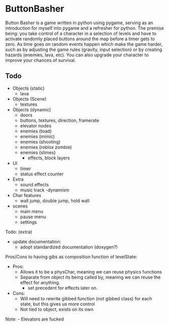 # ButtonBasher
Button Basher is a game written in python using pygame, serving as an introduction for
myself into pygame and a refresher for python. The premise being: you take control of
a character in a selection of levels and have to activate randomly placed buttons around 
the map before a timer gets to zero. As time goes on random events happen which make the 
game harder, such as by adjusting the game rules (gravity, input selection) or by creating
hazards (enemies, lava, etc). You can also upgrade your character to improve your chances
of survival.

## Todo
- Objects (static)
    - lava
- Objects (Scene)
    - textures 
- Objects (dynamic)
    - doors
    - buttons, textures, direction, framerate
    - elevator nodes
    - enemies (toad)
    - enemies (mimic)
    - enemies (shooting)
    - enemies (roblox zombie)
    - enemies (slimes)
        - effects, block layers
- UI
    - timer
    - status effect counter
- Extra
    - sound effects
    - music track
        -dynamism
- Char features
    - wall jump, double jump, hold wall
- scenes
    - main menu
    - pause menu
    - settings

Todo: (extra)
- update documentation:
    - adopt standardized documentation (doxygen?)


Pros/Cons to having gibs as composition function of levelState:
- Pros:
    - Allows it to be a physChar, meaning we can reuse physics functions
    - Separate from object its being called by, meaning we can reuse the effect for anything. 
        - set precedent for effects later on. 
- Cons:
    - Will need to rewrite gibbed function (not gibbed class) for each state, but this gives us more control
    - Not tied to object, exists on its own

Note:
    - Elevators are fucked